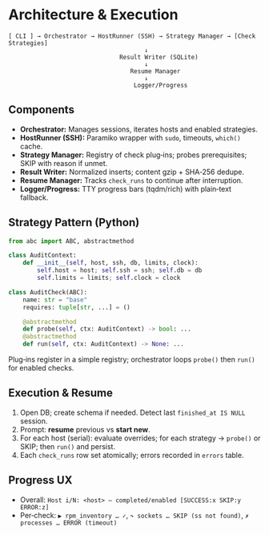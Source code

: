 # Architecture & Execution

```
[ CLI ] → Orchestrator → HostRunner (SSH) → Strategy Manager → [Check Strategies]
                                      ↓
                               Result Writer (SQLite)
                                      ↓
                                  Resume Manager
                                      ↓
                                   Logger/Progress
```

## Components
- **Orchestrator:** Manages sessions, iterates hosts and enabled strategies.
- **HostRunner (SSH):** Paramiko wrapper with `sudo`, timeouts, `which()` cache.
- **Strategy Manager:** Registry of check plug‑ins; probes prerequisites; SKIP with reason if unmet.
- **Result Writer:** Normalized inserts; content gzip + SHA‑256 dedupe.
- **Resume Manager:** Tracks `check_runs` to continue after interruption.
- **Logger/Progress:** TTY progress bars (tqdm/rich) with plain‑text fallback.

## Strategy Pattern (Python)
```python
from abc import ABC, abstractmethod

class AuditContext:
    def __init__(self, host, ssh, db, limits, clock):
        self.host = host; self.ssh = ssh; self.db = db
        self.limits = limits; self.clock = clock

class AuditCheck(ABC):
    name: str = "base"
    requires: tuple[str, ...] = ()

    @abstractmethod
    def probe(self, ctx: AuditContext) -> bool: ...
    @abstractmethod
    def run(self, ctx: AuditContext) -> None: ...
```

Plug‑ins register in a simple registry; orchestrator loops `probe()` then `run()` for enabled checks.

## Execution & Resume
1. Open DB; create schema if needed. Detect last `finished_at IS NULL` session.
2. Prompt: **resume** previous vs **start new**.
3. For each host (serial): evaluate overrides; for each strategy → `probe()` or SKIP; then `run()` and persist.
4. Each `check_runs` row set atomically; errors recorded in `errors` table.

## Progress UX
- Overall: `Host i/N: <host> — completed/enabled [SUCCESS:x SKIP:y ERROR:z]`
- Per‑check: `▶ rpm_inventory … ✓`, `↷ sockets … SKIP (ss not found)`, `✗ processes … ERROR (timeout)`
